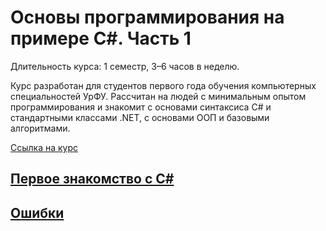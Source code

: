 # Основы программирования на примере C#. Часть 1

Длительность курса: 1 семестр, 3–6 часов в неделю.

Курс разработан для студентов первого года обучения компьютерных специальностей УрФУ. Рассчитан на людей с минимальным опытом программирования и знакомит с основами синтаксиса C# и стандартными классами .NET, с основами ООП и базовыми алгоритмами.

[Ссылка на курс](https://ulearn.me/Course/BasicProgramming)

## [Первое знакомство с C#](First_Meeting/readme.md)

## [Ошибки](Errors/readme.md)